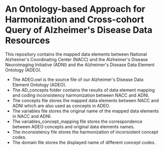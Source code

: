 # An Ontology-based Approach for Harmonization and Cross-cohort Query of Alzheimer's Disease Data Resources
This repository contains the mapped data elements between National Alzheimer's Coordinating Center (NACC) and the Alzheimer's Disease Neuroimaging Initiative (ADNI) and the Alzheimer's Disease Data Element Ontology (ADEO).

- The ADEO.owl is the source file of our Alzheimer's Disease Data Element Ontology (ADEO). 
- The AD_concepts folder contains the results of data element mapping and coding inconsistency harmonization between NACC and ADNI. 
- The concepts file stores the mapped data elements between NACC and ADNI which are also used as concepts in ADEO. 
- The variables file stores the original name of the mapped data elements in NACC and ADNI. 
- The variables_concept_mapping file stores the correspondence between ADEO concepts and original data elements names. 
- The inconsistency file stores the harmonization of inconsistent concept codes. 
- The domain file stores the displayed name of different concept codes. 
